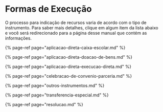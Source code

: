 # Formas de Execução

O processo para indicação de recursos varia de acordo com o tipo de instrumento. Para saber mais detalhes, clique em algum item da lista abaixo e você será redirecionado para a página desse manual que contém as informações.

{% page-ref page="aplicacao-direta-caixa-escolar.md" %}

{% page-ref page="aplicacao-direta-doacao-de-bens.md" %}

{% page-ref page="aplicacao-direta-execucao-direta.md" %}

{% page-ref page="celebracao-de-convenio-parceria.md" %}

{% page-ref page="outros-instrumentos.md" %}

{% page-ref page="transferencia-especial.md" %}

{% page-ref page="resolucao.md" %}




